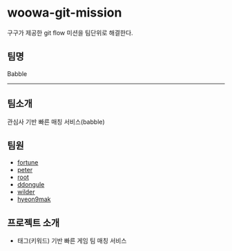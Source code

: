 # woowa-git-mission

구구가 제공한 git flow 미션을 팀단위로 해결한다.

## 팀명

Babble

---

## 팀소개

관심사 기반 빠른 매칭 서비스(babble)

## 팀원

- [fortune](./fortune.md)
- [peter](./introduce-peter.md)
- [root](./junroot.md)
- [ddongule](./ddongule.md)
- [wilder](./wilder-profile.md)
- [hyeon9mak](./hyeon9mak.md)

## 프로젝트 소개

- 태그(키워드) 기반 빠른 게임 팀 매칭 서비스
